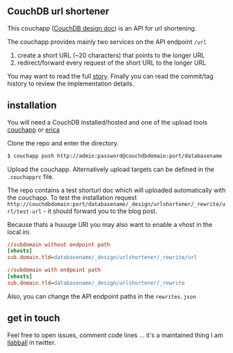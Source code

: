 ## CouchDB url shortener

This couchapp ([CouchDB design doc](http://docs.couchdb.org/en/latest/api/design.html)) is an API for url shortening.

The couchapp provides mainly two services on the API endpoint `/url`

1. create a short URL (~20 characters) that points to the longer URL
2. redirect/forward every request of the short URL to the longer URL

You may want to read the full [story](http://blog.lbl.io/post/url-shortening-with-couchdb). Finally you can read the commit/tag history to review the implementation details.

## installation

You will need a CouchDB installed/hosted and one of the upload tools [couchapp](https://github.com/couchapp/couchapp) or [erica](https://github.com/benoitc/erica)

Clone the repo and enter the directory.

```sh
$ couchapp push http://admin:password@couchdbdomain:port/databasename
```
Upload the couchapp. Alternatively upload targets can be defined in the `.couchapprc` file.

The repo contains a test shorturl doc which will uploaded automatically with the couchapp. To test the installation request `http://couchdbdomain:port/databasename/_design/urlshortener/_rewrite/url/test-url` - it should forward you to the blog post.

Because thats a huuuge URI you may also want to enable a vhost in the local.ini.

```ini
//subdomain without endpoint path
[vhosts]
sub.domain.tld=databasename/_design/urlshortener/_rewrite/url

//subdomain with endpoint path
[vhosts]
sub.domain.tld=databasename/_design/urlshortener/_rewrite
```
Also, you can change the API endpoint paths in the `rewrites.json`

## get in touch

Feel free to open issues, comment code lines ... it's a maintained thing
I am [llabball](https://twitter.com/llabball) in twitter.